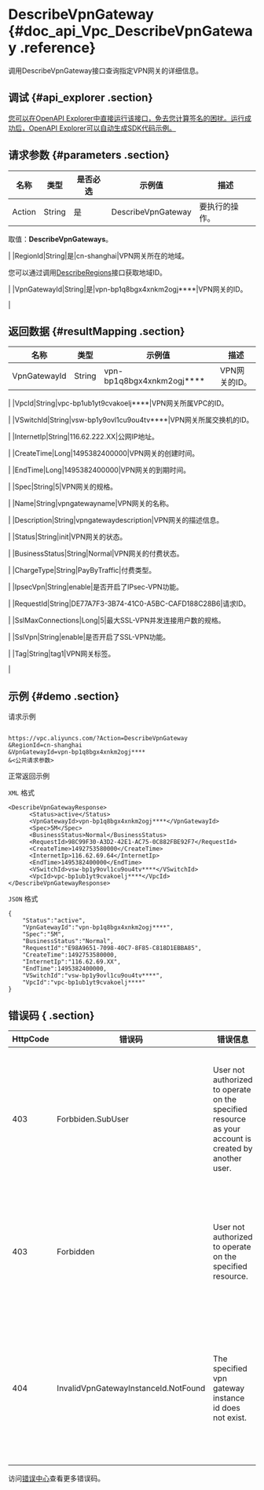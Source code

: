 # DescribeVpnGateway {#doc_api_Vpc_DescribeVpnGateway .reference}

调用DescribeVpnGateway接口查询指定VPN网关的详细信息。

## 调试 {#api_explorer .section}

[您可以在OpenAPI Explorer中直接运行该接口，免去您计算签名的困扰。运行成功后，OpenAPI Explorer可以自动生成SDK代码示例。](https://api.aliyun.com/#product=Vpc&api=DescribeVpnGateway&type=RPC&version=2016-04-28)

## 请求参数 {#parameters .section}

|名称|类型|是否必选|示例值|描述|
|--|--|----|---|--|
|Action|String|是|DescribeVpnGateway|要执行的操作。

 取值：**DescribeVpnGateways**。

 |
|RegionId|String|是|cn-shanghai|VPN网关所在的地域。

 您可以通过调用[DescribeRegions](~~36063~~)接口获取地域ID。

 |
|VpnGatewayId|String|是|vpn-bp1q8bgx4xnkm2ogj\*\*\*\*|VPN网关的ID。

 |

## 返回数据 {#resultMapping .section}

|名称|类型|示例值|描述|
|--|--|---|--|
|VpnGatewayId|String|vpn-bp1q8bgx4xnkm2ogj\*\*\*\*|VPN网关的ID。

 |
|VpcId|String|vpc-bp1ub1yt9cvakoelj\*\*\*\*|VPN网关所属VPC的ID。

 |
|VSwitchId|String|vsw-bp1y9ovl1cu9ou4tv\*\*\*\*|VPN网关所属交换机的ID。

 |
|InternetIp|String|116.62.222.XX|公网IP地址。

 |
|CreateTime|Long|1495382400000|VPN网关的创建时间。

 |
|EndTime|Long|1495382400000|VPN网关的到期时间。

 |
|Spec|String|5|VPN网关的规格。

 |
|Name|String|vpngatewayname|VPN网关的名称。

 |
|Description|String|vpngatewaydescription|VPN网关的描述信息。

 |
|Status|String|init|VPN网关的状态。

 |
|BusinessStatus|String|Normal|VPN网关的付费状态。

 |
|ChargeType|String|PayByTraffic|付费类型。

 |
|IpsecVpn|String|enable|是否开启了IPsec-VPN功能。

 |
|RequestId|String|DE77A7F3-3B74-41C0-A5BC-CAFD188C28B6|请求ID。

 |
|SslMaxConnections|Long|5|最大SSL-VPN并发连接用户数的规格。

 |
|SslVpn|String|enable|是否开启了SSL-VPN功能。

 |
|Tag|String|tag1|VPN网关标签。

 |

## 示例 {#demo .section}

请求示例

``` {#request_demo}

https://vpc.aliyuncs.com/?Action=DescribeVpnGateway
&RegionId=cn-shanghai
&VpnGatewayId=vpn-bp1q8bgx4xnkm2ogj****
&<公共请求参数>

```

正常返回示例

`XML` 格式

``` {#xml_return_success_demo}
<DescribeVpnGatewayResponse>
      <Status>active</Status>
      <VpnGatewayId>vpn-bp1q8bgx4xnkm2ogj****</VpnGatewayId>
      <Spec>5M</Spec>
      <BusinessStatus>Normal</BusinessStatus>
      <RequestId>98C99F30-A3D2-42E1-AC75-0C882FBE92F7</RequestId>
      <CreateTime>1492753580000</CreateTime>
      <InternetIp>116.62.69.64</InternetIp>
      <EndTime>1495382400000</EndTime>
      <VSwitchId>vsw-bp1y9ovl1cu9ou4tv****</VSwitchId>
      <VpcId>vpc-bp1ub1yt9cvakoelj****</VpcId>
</DescribeVpnGatewayResponse>
```

`JSON` 格式

``` {#json_return_success_demo}
{
	"Status":"active",
	"VpnGatewayId":"vpn-bp1q8bgx4xnkm2ogj****",
	"Spec":"5M",
	"BusinessStatus":"Normal",
	"RequestId":"E98A9651-7098-40C7-8F85-C818D1EBBA85",
	"CreateTime":1492753580000,
	"InternetIp":"116.62.69.XX",
	"EndTime":1495382400000,
	"VSwitchId":"vsw-bp1y9ovl1cu9ou4tv****",
	"VpcId":"vpc-bp1ub1yt9cvakoelj****"
}
```

## 错误码 { .section}

|HttpCode|错误码|错误信息|描述|
|--------|---|----|--|
|403|Forbbiden.SubUser|User not authorized to operate on the specified resource as your account is created by another user.|您没有权限操作该资源，请您申请操作权限后再试。|
|403|Forbidden|User not authorized to operate on the specified resource.|您没有权限操作指定资源，请提交工单咨询。|
|404|InvalidVpnGatewayInstanceId.NotFound|The specified vpn gateway instance id does not exist.|指定的 VPN 网关不存在，请您检查 VPN 网关是否正确。|

访问[错误中心](https://error-center.aliyun.com/status/product/Vpc)查看更多错误码。

